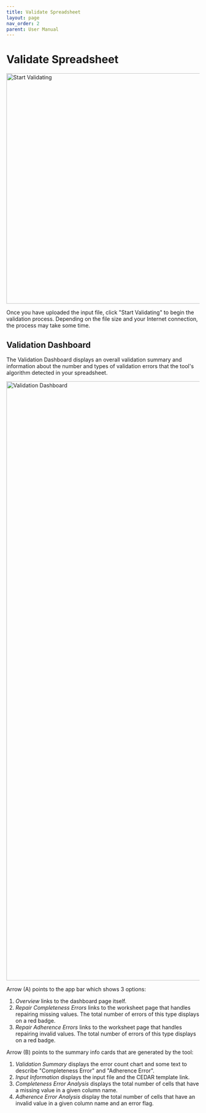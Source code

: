 ```yaml
---
title: Validate Spreadsheet
layout: page
nav_order: 2
parent: User Manual
---
```


# Validate Spreadsheet
<img width="600" alt="Start Validating" src="https://user-images.githubusercontent.com/5062950/227042402-847c26a8-b4c5-44db-9a9d-c5335a12fb7c.png">

Once you have uploaded the input file, click "Start Validating" to begin the validation process. Depending on the file size and your Internet connection, the process may take some time.

## Validation Dashboard

The Validation Dashboard displays an overall validation summary and information about the number and types of validation errors that the tool's algorithm detected in your spreadsheet.

<img width="1560" alt="Validation Dashboard" src="https://github.com/metadatacenter/spreadsheet-validator-docs/assets/5062950/b35dd25d-a4c4-47d6-b306-8c998c97e1d9">


Arrow (A) points to the app bar which shows 3 options:
1. *Overview* links to the dashboard page itself.
2. *Repair Completeness Errors* links to the worksheet page that handles repairing missing values. The total number of errors of this type displays on a red badge.
3. *Repair Adherence Errors* links to the worksheet page that handles repairing invalid values. The total number of errors of this type displays on a red badge.

Arrow (B) points to the summary info cards that are generated by the tool:
1. *Validation Summary* displays the error count chart and some text to describe "Completeness Error" and "Adherence Error".
2. *Input Information* displays the input file and the CEDAR template link.
3. *Completeness Error Analysis* displays the total number of cells that have a missing value in a given column name.
4. *Adherence Error Analysis* display the total number of cells that have an invalid value in a given column name and an error flag.

